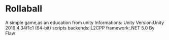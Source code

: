 # Rollaball
A simple game,as an education from unity
Informations:
  Unity Version:Unity 2019.4.34f1c1 (64-bit)
  scripts backends:IL2CPP
  framework:.NET 5.0
By Flaw
